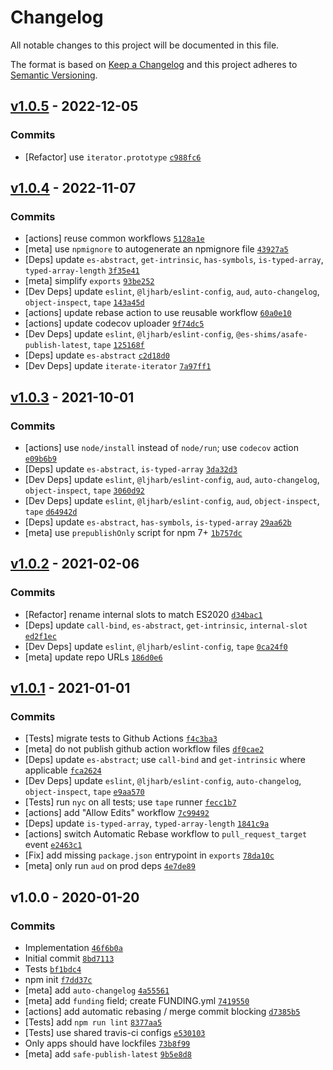 # Changelog

All notable changes to this project will be documented in this file.

The format is based on [Keep a Changelog](https://keepachangelog.com/en/1.0.0/)
and this project adheres to [Semantic Versioning](https://semver.org/spec/v2.0.0.html).

## [v1.0.5](https://github.com/es-shims/es-create-array-iterator/compare/v1.0.4...v1.0.5) - 2022-12-05

### Commits

- [Refactor] use `iterator.prototype` [`c988fc6`](https://github.com/es-shims/es-create-array-iterator/commit/c988fc61d1650f2a72bed1e1125d36a6b5144098)

## [v1.0.4](https://github.com/es-shims/es-create-array-iterator/compare/v1.0.3...v1.0.4) - 2022-11-07

### Commits

- [actions] reuse common workflows [`5128a1e`](https://github.com/es-shims/es-create-array-iterator/commit/5128a1e1eda5d4ce9aeaaf082b519cda91f0b83b)
- [meta] use `npmignore` to autogenerate an npmignore file [`43927a5`](https://github.com/es-shims/es-create-array-iterator/commit/43927a51b76eec7c89b6def351e06c7ee810d32a)
- [Deps] update `es-abstract`, `get-intrinsic`, `has-symbols`, `is-typed-array`, `typed-array-length` [`3f35e41`](https://github.com/es-shims/es-create-array-iterator/commit/3f35e41cef9caaebdeb881a2ccb3ce381f4eebb9)
- [meta] simplify `exports` [`93be252`](https://github.com/es-shims/es-create-array-iterator/commit/93be2527aab6227d3053a60b366e8cd150b0504b)
- [Dev Deps] update `eslint`, `@ljharb/eslint-config`, `aud`, `auto-changelog`, `object-inspect`, `tape` [`143a45d`](https://github.com/es-shims/es-create-array-iterator/commit/143a45ddab032483916f73112bd11b8980c82e06)
- [actions] update rebase action to use reusable workflow [`60a0e10`](https://github.com/es-shims/es-create-array-iterator/commit/60a0e10bd7a88af6ff710673f199013c5e9f0059)
- [actions] update codecov uploader [`9f74dc5`](https://github.com/es-shims/es-create-array-iterator/commit/9f74dc5ce686a4fcc728d0f7638613b48d44412a)
- [Dev Deps] update `eslint`, `@ljharb/eslint-config`, `@es-shims/asafe-publish-latest`, `tape` [`125168f`](https://github.com/es-shims/es-create-array-iterator/commit/125168f534f3a75f9c6904de5ad5b973bbc661a7)
- [Deps] update `es-abstract` [`c2d18d0`](https://github.com/es-shims/es-create-array-iterator/commit/c2d18d0f31fc5fe255d08d37294edb8354e90d23)
- [Dev Deps] update `iterate-iterator` [`7a97ff1`](https://github.com/es-shims/es-create-array-iterator/commit/7a97ff13aa42883e27f8bb6157d9099f1afe09b3)

## [v1.0.3](https://github.com/es-shims/es-create-array-iterator/compare/v1.0.2...v1.0.3) - 2021-10-01

### Commits

- [actions] use `node/install` instead of `node/run`; use `codecov` action [`e09b6b9`](https://github.com/es-shims/es-create-array-iterator/commit/e09b6b92a3aa48e6db7cb8bd0705f5bfb5bc3df0)
- [Deps] update `es-abstract`, `is-typed-array` [`3da32d3`](https://github.com/es-shims/es-create-array-iterator/commit/3da32d31d85a3631ce36df6e83d988178a0e0a61)
- [Dev Deps] update `eslint`, `@ljharb/eslint-config`, `aud`, `auto-changelog`, `object-inspect`, `tape` [`3060d92`](https://github.com/es-shims/es-create-array-iterator/commit/3060d92c87eeffb2acf16692bb403556cbf899e1)
- [Dev Deps] update `eslint`, `@ljharb/eslint-config`, `aud`, `object-inspect`, `tape` [`d64942d`](https://github.com/es-shims/es-create-array-iterator/commit/d64942d5d853c5e2020cfda6d4ba0705e80d4b0d)
- [Deps] update `es-abstract`, `has-symbols`, `is-typed-array` [`29aa62b`](https://github.com/es-shims/es-create-array-iterator/commit/29aa62b63dc53e917d93e0b9b3714746a04ac781)
- [meta] use `prepublishOnly` script for npm 7+ [`1b757dc`](https://github.com/es-shims/es-create-array-iterator/commit/1b757dc9fed4c629fe65ba33124a1ea6f3dc2c2b)

## [v1.0.2](https://github.com/es-shims/es-create-array-iterator/compare/v1.0.1...v1.0.2) - 2021-02-06

### Commits

- [Refactor] rename internal slots to match ES2020 [`d34bac1`](https://github.com/es-shims/es-create-array-iterator/commit/d34bac11c91d183064c8fa8cd0fd0dfbfd50778e)
- [Deps] update `call-bind`, `es-abstract`, `get-intrinsic`, `internal-slot` [`ed2f1ec`](https://github.com/es-shims/es-create-array-iterator/commit/ed2f1ecbd379a15ce87d351d6713b114a428f02d)
- [Dev Deps] update `eslint`, `@ljharb/eslint-config`, `tape` [`0ca24f0`](https://github.com/es-shims/es-create-array-iterator/commit/0ca24f0a114f8acf0fa6d09e7baafb45854e887d)
- [meta] update repo URLs [`186d0e6`](https://github.com/es-shims/es-create-array-iterator/commit/186d0e67fd71ab5830b99d410dd1faf96ac67ea7)

## [v1.0.1](https://github.com/es-shims/es-create-array-iterator/compare/v1.0.0...v1.0.1) - 2021-01-01

### Commits

- [Tests] migrate tests to Github Actions [`f4c3ba3`](https://github.com/es-shims/es-create-array-iterator/commit/f4c3ba3f6e3b6c4250b11ff0cabfef79327e214d)
- [meta] do not publish github action workflow files [`df0cae2`](https://github.com/es-shims/es-create-array-iterator/commit/df0cae2bd56b5023201a8164f760a0520d0cd3be)
- [Deps] update `es-abstract`; use `call-bind` and `get-intrinsic` where applicable [`fca2624`](https://github.com/es-shims/es-create-array-iterator/commit/fca2624be461e4ae313d45733791d77c9e9024e0)
- [Dev Deps] update `eslint`, `@ljharb/eslint-config`, `auto-changelog`, `object-inspect`, `tape` [`e9aa570`](https://github.com/es-shims/es-create-array-iterator/commit/e9aa5707ae3ee93c0bf0d97c326168bfab6427b7)
- [Tests] run `nyc` on all tests; use `tape` runner [`fecc1b7`](https://github.com/es-shims/es-create-array-iterator/commit/fecc1b7e0885661c2982ee64b4d281d3ac403b04)
- [actions] add "Allow Edits" workflow [`7c99492`](https://github.com/es-shims/es-create-array-iterator/commit/7c994922b0d869bafd998d376ea86a3241dbaa40)
- [Deps] update `is-typed-array`, `typed-array-length` [`1841c9a`](https://github.com/es-shims/es-create-array-iterator/commit/1841c9ad7fe81014e122c382865e2ed146a059c6)
- [actions] switch Automatic Rebase workflow to `pull_request_target` event [`e2463c1`](https://github.com/es-shims/es-create-array-iterator/commit/e2463c1a9a0cae53c775a66c4250655ce8b975e7)
- [Fix] add missing `package.json` entrypoint in `exports` [`78da10c`](https://github.com/es-shims/es-create-array-iterator/commit/78da10ce37913c93cf50537f59f2863cf34dd068)
- [meta] only run `aud` on prod deps [`4e7de89`](https://github.com/es-shims/es-create-array-iterator/commit/4e7de895b41338a76b6b6271cac10dfadcdfecfb)

## v1.0.0 - 2020-01-20

### Commits

- Implementation [`46f6b0a`](https://github.com/es-shims/es-create-array-iterator/commit/46f6b0a8aabdce8648cc238f5f5d5eb4fe2ef9fa)
- Initial commit [`8bd7113`](https://github.com/es-shims/es-create-array-iterator/commit/8bd711313a311cf78f792d30e047cc02977aa497)
- Tests [`bf1bdc4`](https://github.com/es-shims/es-create-array-iterator/commit/bf1bdc4e8208fdfd2b1d5a66cfe7cf5d7e468294)
- npm init [`f7dd37c`](https://github.com/es-shims/es-create-array-iterator/commit/f7dd37c6f750c6e39211cc5d4a98d209898b2b0d)
- [meta] add `auto-changelog` [`4a55561`](https://github.com/es-shims/es-create-array-iterator/commit/4a555617496caab355a986b1b611936acc1a421e)
- [meta] add `funding` field; create FUNDING.yml [`7419550`](https://github.com/es-shims/es-create-array-iterator/commit/7419550beabd9227c067356d3773dd520e7e4fad)
- [actions] add automatic rebasing / merge commit blocking [`d7385b5`](https://github.com/es-shims/es-create-array-iterator/commit/d7385b58f441c6723a12555b3ac69dc97c6ef6af)
- [Tests] add `npm run lint` [`8377aa5`](https://github.com/es-shims/es-create-array-iterator/commit/8377aa57f3ea6bd87dd89f8afa1bf42a02da87c9)
- [Tests] use shared travis-ci configs [`e530103`](https://github.com/es-shims/es-create-array-iterator/commit/e530103a31efdce26054acbd7f432a4f05dda9ad)
- Only apps should have lockfiles [`73b8f99`](https://github.com/es-shims/es-create-array-iterator/commit/73b8f994a23de385cc7488f345d7b58874182b92)
- [meta] add `safe-publish-latest` [`9b5e8d8`](https://github.com/es-shims/es-create-array-iterator/commit/9b5e8d808e18f8f1cb8b595e974991392f0d82f5)
